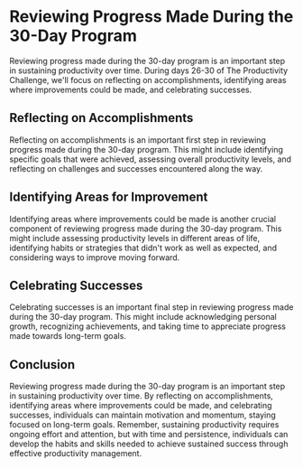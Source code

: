 Reviewing Progress Made During the 30-Day Program
===============================================================================================

Reviewing progress made during the 30-day program is an important step in sustaining productivity over time. During days 26-30 of The Productivity Challenge, we'll focus on reflecting on accomplishments, identifying areas where improvements could be made, and celebrating successes.

Reflecting on Accomplishments
-----------------------------

Reflecting on accomplishments is an important first step in reviewing progress made during the 30-day program. This might include identifying specific goals that were achieved, assessing overall productivity levels, and reflecting on challenges and successes encountered along the way.

Identifying Areas for Improvement
---------------------------------

Identifying areas where improvements could be made is another crucial component of reviewing progress made during the 30-day program. This might include assessing productivity levels in different areas of life, identifying habits or strategies that didn't work as well as expected, and considering ways to improve moving forward.

Celebrating Successes
---------------------

Celebrating successes is an important final step in reviewing progress made during the 30-day program. This might include acknowledging personal growth, recognizing achievements, and taking time to appreciate progress made towards long-term goals.

Conclusion
----------

Reviewing progress made during the 30-day program is an important step in sustaining productivity over time. By reflecting on accomplishments, identifying areas where improvements could be made, and celebrating successes, individuals can maintain motivation and momentum, staying focused on long-term goals. Remember, sustaining productivity requires ongoing effort and attention, but with time and persistence, individuals can develop the habits and skills needed to achieve sustained success through effective productivity management.

